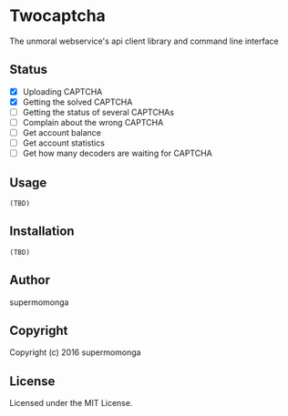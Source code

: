 # Twocaptcha

The unmoral webservice's api client library and command line interface

## Status

- [X] Uploading CAPTCHA
- [X] Getting the solved CAPTCHA
- [ ] Getting the status of several CAPTCHAs
- [ ] Complain about the wrong CAPTCHA
- [ ] Get account balance
- [ ] Get account statistics
- [ ] Get how many decoders are waiting for CAPTCHA

## Usage

`(TBD)`

## Installation

`(TBD)`

## Author

supermomonga

## Copyright

Copyright (c) 2016 supermomonga

## License

Licensed under the MIT License.
